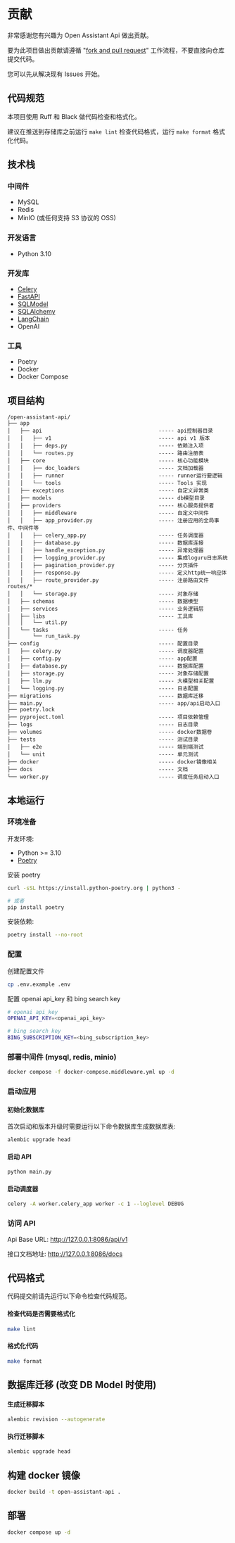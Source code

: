 # 贡献

非常感谢您有兴趣为 Open Assistant Api 做出贡献。

要为此项目做出贡献请遵循 "[fork and pull request](https://docs.github.com/en/get-started/exploring-projects-on-github/contributing-to-a-project)" 工作流程，不要直接向仓库提交代码。

您可以先从解决现有 Issues 开始。

## 代码规范

本项目使用 Ruff 和 Black 做代码检查和格式化。

建议在推送到存储库之前运行 `make lint` 检查代码格式，运行 `make format` 格式化代码。

## 技术栈

### 中间件

- MySQL
- Redis
- MinIO (或任何支持 S3 协议的 OSS)

### 开发语言

- Python 3.10

### 开发库

- [Celery](https://github.com/celery/celery)
- [FastAPI](https://github.com/tiangolo/fastapi)
- [SQLModel](https://github.com/tiangolo/sqlmodel)
- [SQLAlchemy](https://github.com/sqlalchemy/sqlalchemy)
- [LangChain](https://github.com/langchain-ai/langchain)
- OpenAI

### 工具

- Poetry
- Docker
- Docker Compose

## 项目结构

```
/open-assistant-api/
├── app
│   ├── api                                     ----- api控制器目录
│   │   ├── v1                                  ----- api v1 版本
│   │   ├── deps.py                             ----- 依赖注入项
│   │   └── routes.py                           ----- 路由注册表
│   ├── core                                    ----- 核心功能模块
│   │   ├── doc_loaders                         ----- 文档加载器
│   │   ├── runner                              ----- runner运行要逻辑
│   │   └── tools                               ----- Tools 实现
│   ├── exceptions                              ----- 自定义异常类
│   ├── models                                  ----- db模型目录
│   ├── providers                               ----- 核心服务提供者
│   │   ├── middleware                          ----- 自定义中间件
│   │   ├── app_provider.py                     ----- 注册应用的全局事件、中间件等
│   │   ├── celery_app.py                       ----- 任务调度器
│   │   ├── database.py                         ----- 数据库连接
│   │   ├── handle_exception.py                 ----- 异常处理器
│   │   ├── logging_provider.py                 ----- 集成loguru日志系统
│   │   ├── pagination_provider.py              ----- 分页插件
│   │   ├── response.py                         ----- 定义http统一响应体
│   │   ├── route_provider.py                   ----- 注册路由文件routes/*
│   │   └── storage.py                          ----- 对象存储
│   ├── schemas                                 ----- 数据模型
│   ├── services                                ----- 业务逻辑层
│   ├── libs                                    ----- 工具库
│   │   └── util.py
│   └── tasks                                   ----- 任务
│       └── run_task.py
├── config                                      ----- 配置目录
│   ├── celery.py                               ----- 调度器配置
│   ├── config.py                               ----- app配置
│   ├── database.py                             ----- 数据库配置
│   ├── storage.py                              ----- 对象存储配置
│   ├── llm.py                                  ----- 大模型相关配置
│   └── logging.py                              ----- 日志配置
├── migrations                                  ----- 数据库迁移
├── main.py                                     ----- app/api启动入口
├── poetry.lock
├── pyproject.toml                              ----- 项目依赖管理
├── logs                                        ----- 日志目录
├── volumes                                     ----- docker数据卷
├── tests                                       ----- 测试目录
│   ├── e2e                                     ----- 端到端测试
│   └── unit                                    ----- 单元测试
├── docker                                      ----- docker镜像相关
├── docs                                        ----- 文档
└── worker.py                                   ----- 调度任务启动入口
```

## 本地运行

### 环境准备

开发环境:

- Python >= 3.10
- [Poetry](https://python-poetry.org/docs/#installation)

安装 poetry

```sh
curl -sSL https://install.python-poetry.org | python3 -

# 或者
pip install poetry
```

安装依赖:

```sh
poetry install --no-root
```

### 配置

创建配置文件

```sh
cp .env.example .env
```

配置 openai api_key 和 bing search key

```sh
# openai api_key
OPENAI_API_KEY=<openai_api_key>

# bing search key
BING_SUBSCRIPTION_KEY=<bing_subscription_key>
```

### 部署中间件 (mysql, redis, minio)

```sh
docker compose -f docker-compose.middleware.yml up -d
```

### 启动应用

#### 初始化数据库

首次启动和版本升级时需要运行以下命令数据库生成数据库表:

```sh
alembic upgrade head
```

#### 启动 API

```sh
python main.py
```

#### 启动调度器

```sh
celery -A worker.celery_app worker -c 1 --loglevel DEBUG
```

### 访问 API

Api Base URL: http://127.0.0.1:8086/api/v1

接口文档地址: http://127.0.0.1:8086/docs

## 代码格式

代码提交前请先运行以下命令检查代码规范。

#### 检查代码是否需要格式化

```sh
make lint
```

#### 格式化代码

```sh
make format
```

## 数据库迁移 (改变 DB Model 时使用)

#### 生成迁移脚本

```sh
alembic revision --autogenerate
```

#### 执行迁移脚本

```sh
alembic upgrade head
```

## 构建 docker 镜像

```sh
docker build -t open-assistant-api .
```

## 部署

```sh
docker compose up -d
```